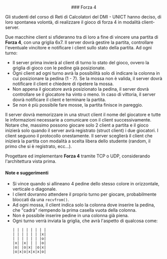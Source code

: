<p align="center">
  ### Forza 4 
</p>

Gli studenti del corso di Reti di Calcolatori del DMI - UNICT hanno deciso, di loro spontanea volontà, di realizzare il gioco di forza 4 in modalità client-server.

Due macchine client si sfideranno tra di loro a fine di vincere una partita di **Forza 4**, con una griglia 6x7.
Il server dovrà gestire la partita, controllare l'eventuale vincitore e notificare i client sullo stato della partita.
Ad ogni turno:

- Il server prima invierà al client di turno lo stato del gioco, ovvero la griglia di gioco con le pedine già posizionate.
- Ogni client ad ogni turno avrà la possibilità solo di indicare la colonna in cui posizionare la pedina (1 - 7). Se la mossa non è valida, il server dovrà notificare il client e chiedere di ripetere la mossa.
- Non appena il giocatore avrà posizionato la pedina, il server dovrà controllare se il giocatore ha vinto o meno. In caso di vittoria, il server dovrà notificare il client e terminare la partita.
- Se non è più possibile fare mosse, la partita finisce in pareggio.

Il server dovrà memorizzare in una struct client il nome del giocatore e tutte le informazioni necessarie a comunicare con il client successivamente.
Notare che, massimo possono giocare solo 2 client a partita e il gioco inizierà solo quando il server avrà registrato (struct client) i due giocatori.
I client seguono il protocollo onestamente.
Il server sceglierà il client che inizierà la partita con modalità a scelta libera dello studente (random, il primo che si è registrato, ecc...).

Progettare ed implementare **Forza 4** tramite TCP o UDP, considerando l'architettura vista prima.

#### Note e suggerimenti

- Si vince quando si allineano 4 pedine dello stesso colore in orizzontale, verticale o diagonale.
- I client dovranno attendere il proprio turno per giocare, probabilmente bloccati da una `recvfrom()`.
- Ad ogni mossa, il client indica solo la colonna dove inserire la pedina, che "cadrà" riempendo la prima casella vuota della colonna.
- Non è possibile inserire pedine in una colonna già piena.
- Ogni turno verrà inviata la griglia, che avrà l'aspetto di qualcosa come:
  ```text
  | | | | | | | |
  | | | | | | |x|
  | | | | | | |o|
  |x| |x| | | |o|
  |o| |o|x| |o|x|
  |o|x|o|x|x|x|o|
  ```
